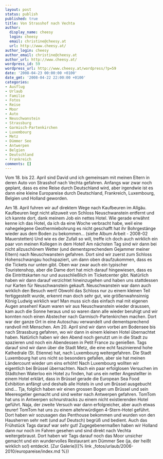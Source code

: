 ```yaml
---
layout: post
status: publish
published: true
title: Von Strasshof nach Vechta
author:
  display_name: cheesy
  login: cheesy
  email: christine@cheesy.at
  url: http://www.cheesy.at/
author_login: cheesy
author_email: christine@cheesy.at
author_url: http://www.cheesy.at/
wordpress_id: 59
wordpress_url: http://www.cheesy.at/wordpress/?p=59
date: '2008-04-23 00:00:00 +0100'
date_gmt: '2008-04-22 22:00:00 +0100'
categories:
- Ausflug
- Urlaub
- Familie
- Fotos
- Reise
- Moor
- Auto
- Neuschwanstein
- Strassburg
- Garmisch-Partenkirchen
- Luxembourg
- Metz
- Dümmer See
- Antwerpen
- Belgien
- Deutschland
- Frankreich
comments: []
---
```

<!--:de--><!-- 4809-->Vom 18. bis 22. April sind David und ich gemeinsam mit meinen Eltern in deren Auto von Strasshof nach Vechta gefahren. Anfangs war zwar noch geplant, dass es eine Reise durch Deutschland wird, aber irgendwie ist es dann eine kleine Europareise durch Deutschland, Frankreich, Luxembourg, Belgien und Holland geworden.
Am 18. April fuhren wir auf direktem Wege nach Kaufbeuren im Allgäu. Kaufbeuren liegt nicht allzuweit von Schloss Neuschwanstein entfernt und ich kannte dort, dank meinem Job ein nettes Hotel. Wie gerade erwähnt kenne ich das Hotel, da ich da eine Woche verbracht habe, weil eine nahegelegene Geothermiebohrung es nicht geschafft hat ihr Bohrgestänge wieder aus dem Boden zu bekommen... (siehe Album Arbeit - 2008-02 Mauerstetten) Und wie es der Zufall so will, treffe ich doch auch wirklich ein paar von meinen Kollegen in dem Hotel!
Am nächsten Tag sind wir dann bei nicht allzuschönem Wetter (und dementsprechendem Gejammer meiner Eltern) nach Neuschwanstein gefahren. Dort sind wir zuerst zum Schloss Hohenschwangau hochspaziert, um dann oben draufzukommen, dass es die Tickets nur unten gibt. Oben war zwar auch ein typischer Touristenshop, aber die Dame dort hat mich darauf hingewiesen, dass es die Eintrittskarten nur und ausschließlich im Ticketcenter gibt. Natürlich haben wir dann darauf verzichtet hineinzugehen und haben uns stattdessen nur Karten für Neuschwanstein gekauft.
Neuschwanstein war dann auch wirklich den Besuch wert! Obwohl das Schloss nur zu einem kleinen Teil fertiggestellt wurde, erkennt man doch sehr gut, wie größenwahnsinnig König Ludwig wirklich war! Man muss sich das einfach mal mit eigenen Augen ansehen!
Kaum waren wir aus Neuschwanstein wieder draussen, kam auch die Sonne heraus und so waren dann alle wieder beruhigt und wir konnten noch einen Abstecher nach Garmisch-Partenkirchen machen. Dort war der ganze Ort in eine Autoschau verwandelt und dementsprechend randvoll mit Menschen.
Am 20. April sind wir dann vorbei am Bodensee bis nach Strassburg gefahren, wo wir dann in einem kleinen Hotel übernachtet haben. Natürlich haben wir den Abend noch genutzt um in die Stadt zu spazieren und noch ein Abendessen in Petit France zu genießen.
Tags darauf sind wir dann über die Stadt Metz, die eine echt faszinierend hohe Kathedrale (St. Etienne) hat, nach Luxembourg weitergefahren. Die Stadt Luxembourg hat uns nicht so besonders gefallen, aber sie hat meinen Ländercount wieder um eins erhöht! Nach Luxembourg wollten wir eigentlich bei Brüssel übernachten. Nach ein paar erfolglosen Versuchen im Städtchen Waterloo ein Hotel zu finden, hat uns ein netter Angestellter in einem Hotel erklärt, dass in Brüssel gerade die European Sea Food Exhibition anfängt und deshalb alle Hotels in und um Brüssel ausgebucht sind... Tja, folglich haben wir einen grossen Bogen um Brüssel und sein Meeresgetier gemacht und sind weiter nach Antwerpen gefahren.
TomTom hat uns in Antwerpen schnurstracks zu einem nicht existierenden Hotel geführt. Naja, der zweite Versuch war dann erfolgreicher, aber auch etwas teurer! TomTom hat uns zu einem altehrwürdigen 4-Stern-Hotel geführt. Dort haben wir sozusagen das Penthouse bekommen und wurden von den Hausherren sehr nett (und auf Deutsch) begrüß und bedient. Auch das Frühstück Tags darauf war sehr gut!
Zugegebenermaßen haben wir Holland dann nur noch im Fahren gesehen und sind direkt nach Vechta weitergebraust. Dort haben wir Tags darauf noch das Moor unsicher gemacht und ein wundervolles Restaurant am Dümmer See (ja, der heißt wirklich so!) entdeckt.
[Zur Galerie]({% link _fotos/urlaub/2006-2010/europareise/index.md %})
